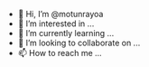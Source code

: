 - 👋 Hi, I’m @motunrayoa
- 👀 I’m interested in ...
- 🌱 I’m currently learning ...
- 💞️ I’m looking to collaborate on ...
- 📫 How to reach me ...

<!---
motunrayoa/motunrayoa is a ✨ special ✨ repository because its `README.md` (this file) appears on your GitHub profile.
You can click the Preview link to take a look at your changes.
--->
